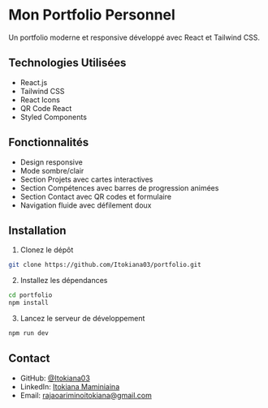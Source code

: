 # Mon Portfolio Personnel

Un portfolio moderne et responsive développé avec React et Tailwind CSS.

## Technologies Utilisées

- React.js
- Tailwind CSS
- React Icons
- QR Code React
- Styled Components

## Fonctionnalités

- Design responsive
- Mode sombre/clair
- Section Projets avec cartes interactives
- Section Compétences avec barres de progression animées
- Section Contact avec QR codes et formulaire
- Navigation fluide avec défilement doux

## Installation

1. Clonez le dépôt
```bash
git clone https://github.com/Itokiana03/portfolio.git
```

2. Installez les dépendances
```bash
cd portfolio
npm install
```

3. Lancez le serveur de développement
```bash
npm run dev
```

## Contact

- GitHub: [@Itokiana03](https://github.com/Itokiana03)
- LinkedIn: [Itokiana Maminiaina](https://linkedin.com/in/itokiana-maminiaina-rajaoarimino-790930205)
- Email: rajaoariminoitokiana@gmail.com
